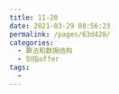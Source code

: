 ```yaml
---
title: 11-20
date: 2021-03-29 08:56:23
permalink: /pages/63d428/
categories:
  - 算法和数据结构
  - 剑指offer
tags:
  - 
---
```

